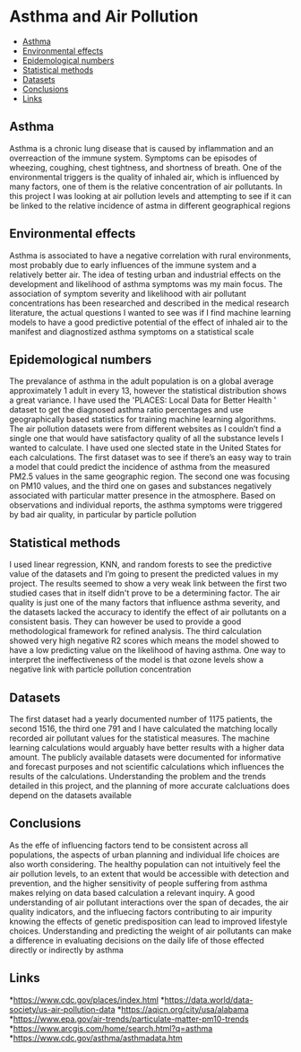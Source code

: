 # Asthma and Air Pollution

* [Asthma](#asthma)
* [Environmental effects](#environmental-effects)
* [Epidemological numbers](#epidemological-numbers)
* [Statistical methods](#statistical-methods)
* [Datasets](#datasets)
* [Conclusions](#conclusions)
* [Links](#links)



## Asthma
Asthma is a chronic lung disease that is caused by inflammation and an overreaction of the immune system. Symptoms can be episodes of wheezing, coughing, chest tightness, and shortness of breath. One of the environmental triggers is the quality of inhaled air, which is influenced by many factors, one of them is the relative concentration of air pollutants. In this project I was looking at air pollution levels and attempting to see if it can be linked to the relative incidence of astma in different geographical regions


## Environmental effects
Asthma is associated to have a negative correlation with rural environments, most probably due to early influences of the immune system and a relatively better air. The idea of testing urban and industrial effects on the development and likelihood of asthma symptoms was my main focus. The association of symptom severity and likelihood with air pollutant concentrations has been researched and described in the medical research literature, the actual questions I wanted to see was if I find machine learning models to have a good predictive potential of the effect of inhaled air to the manifest and diagnostized asthma symptoms on a statistical scale 


## Epidemological numbers
The prevalance of asthma in the adult population is on a global average approximately 1 adult in every 13, however the statistical distribution shows a great variance. I have used the 'PLACES: Local Data for Better Health ' dataset to get the diagnosed asthma ratio percentages and use geographically based statistics for training machine learning algorithms. The air pollution datasets were from different websites as I couldn’t find a single one that would have satisfactory quality of all the substance levels I wanted to calculate. I have used one slected state in the United States for each calculations. The first dataset was to see if there’s an easy way to train a model that could predict the incidence of asthma from the measured PM2.5 values in the same geographic region. The second one was focusing on PM10 values, and the third one on gases and substances negatively associated with particular matter presence in the atmosphere. Based on observations and individual reports, the asthma symptoms were triggered by bad air quality, in particular by particle pollution 


## Statistical methods
I used linear regression, KNN, and random forests to see the predictive value of the datasets and I’m going to present the predicted values in my project. The results seemed to show a very weak link between the first two studied cases that in itself didn't prove to be a determining factor. The air quality is just one of the many factors that influence asthma severity, and the datasets lacked the accuracy to identify the effect of air pollutants on a consistent basis. They can however be used to provide a good methodological framework for refined analysis. The third calculation showed very high negative R2 scores which means the model showed to have a low predicting value on the likelihood of having asthma. One way to interpret the ineffectiveness of the model is that ozone levels show a negative link with particle pollution concentration


## Datasets
The first dataset had a yearly documented number of 1175 patients, the second 1516, the third one 791 and I have calculated the matching locally recorded air pollutant values for the statistical measures. The machine learning calculations would arguably have better results with a higher data amount. The publicly available datasets were documented for informative and forecast purposes and not scientific calculations which influences the results of the calculations. Understanding the problem and the trends detailed in this project, and the planning of more accurate calcluations does depend on the datasets available

## Conclusions
As the effe of influencing factors tend to be consistent across all populations, the aspects of urban planning and individual life choices are also worth considering. The healthy population can not intuitively feel the air pollution levels, to an extent that would be accessible with detection and prevention, and the higher sensitivity of people suffering from asthma makes relying on data based calculation a relevant inquiry. A good understanding of air pollutant interactions over the span of decades, the air quality indicators, and the influecing factors contributing to air impurity knowing the effects of genetic predisposition can lead to improved lifestyle choices. Understanding and predicting the weight of air pollutants can make a difference in evaluating decisions on the daily life of those effected directly or indirectly by asthma 

## Links
*https://www.cdc.gov/places/index.html
*https://data.world/data-society/us-air-pollution-data
*https://aqicn.org/city/usa/alabama
*https://www.epa.gov/air-trends/particulate-matter-pm10-trends
*https://www.arcgis.com/home/search.html?q=asthma
*https://www.cdc.gov/asthma/asthmadata.htm
